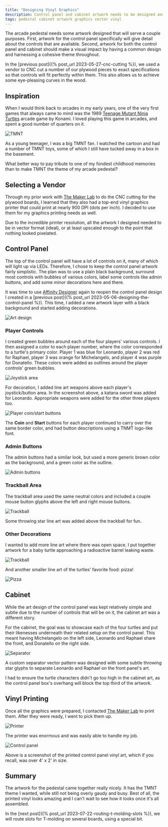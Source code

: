 ```yaml
---
title: "Designing Vinyl Graphics"
description: Control panel and cabinet artwork needs to be designed and then printed on vinyl.
tags: pedestal cabinet artwork graphics vector vinyl
---
```


The arcade pedestal needs some artwork designed that will serve a couple purposes.  First, artwork for the control panel specifically will give detail about the controls that are available.  Second, artwork for both the control panel and cabinet should make a visual impact by having a common design and harnessing a cohesive theme throughout.

In the [previous post]({% post_url 2023-05-27-cnc-cutting %}), we used a vendor to CNC cut a number of our plywood pieces to exact specifications so that controls will fit perfectly within them.  This also allows us to achieve some eye-pleasing curves in the wood.

## Inspiration

When I would think back to arcades in my early years, one of the very first games that always came to mind was the 1989 [Teenage Mutant Ninja Turtles](https://www.igdb.com/games/teenage-mutant-ninja-turtles) arcade game by Konami.  I loved playing this game in arcades, and spent a good number of quarters on it.

![TMNT](/assets/images/posts/2023-06-13/tmnt.jpg)

As a young teenager, I was a big TMNT fan.  I watched the cartoon and had a number of TMNT toys, some of which I still have tucked away in a box in the basement.

What better way to pay tribute to one of my fondest childhood memories than to make TMNT the theme of my arcade pedestal?

## Selecting a Vendor

Through my prior work with [The Maker Lab](https://www.themakerlab.net/) to do the CNC cutting for the plywood boards, I learned that they also had a top-end vinyl graphics printer that could  print at nearly 900 DPI (dots per inch).  I decided to use them for my graphics printing needs as well.

Due to the incredible printer resolution, all the artwork I designed needed to be in vector format (ideal), or at least upscaled enough to the point that nothing looked pixelated.

## Control Panel

The top of the control panel will have a lot of controls on it, many of which will light up via LEDs.  Therefore, I chose to keep the control panel artwork fairly simplistic.  The plan was to use a plain black background, surround most controls with bubbles of various colors, label some controls like admin buttons, and add some minor decorations here and there.

It was time to use [Affinity Designer](https://affinity.serif.com/designer/) again to reopen the control panel design I created in a [previous post]({% post_url 2023-05-06-designing-the-control-panel %}).  This time, I added a new artwork layer with a black background and started adding decorations.

![Art design](/assets/images/posts/2023-06-13/control-panel-design.jpg)

### Player Controls

I created green bubbles around each of the four players' various controls.  I then assigned a color to each player number, where the color corresponded to a turtle's primary color.  Player 1 was blue for Leonardo, player 2 was red for Raphael, player 3 was orange for Michelangelo, and player 4 was purple for Donatello.  These colors were added as outlines around the player controls' green bubbles.

![Joystick area](/assets/images/posts/2023-06-13/player1-joystick.jpg)

For decoration, I added line art weapons above each player's joystick/button area.  In the screenshot above, a katana sword was added for Leonardo.  Appropriate weapons were added for the other three players too.

![Player coin/start buttons](/assets/images/posts/2023-06-13/player1-coinstart.jpg)

The **Coin** and **Start** buttons for each player continued to carry over the same border color, and had button descriptions using a TNMT logo-like font.

### Admin Buttons

The admin buttons had a similar look, but used a more generic brown color as the background, and a green color as the outline.

![Admin buttons](/assets/images/posts/2023-06-13/admin-buttons.jpg)

### Trackball Area

The trackball area used the same neutral colors and included a couple mouse button glyphs above the left and right mouse buttons.

![Trackball](/assets/images/posts/2023-06-13/trackball.jpg)

Some throwing star line art was added above the trackball for fun.

### Other Decorations

I wanted to add more line art where there was open space.  I put together artwork for a baby turtle approaching a radioactive barrel leaking waste.

![Trackball](/assets/images/posts/2023-06-13/radioactive.jpg)

And another smaller line art of the turtles' favorite food: pizza!

![Pizza](/assets/images/posts/2023-06-13/pizza.jpg)

## Cabinet

While the art design of the control panel was kept relatively simple and subtle due to the number of controls that will be on it, the cabinet art was a different story.

For the cabinet, the goal was to showcase each of the four turtles and put their likenesses underneath their related setup on the control panel.  This meant having Michelangelo on the left side, Leonardo and Raphael share the front, and Donatello on the right side.

![Separator](/assets/images/posts/2023-06-13/cabinet-front-border-design.jpg)

A custom separator vector pattern was designed with some subtle throwing star glyphs to separate Leonardo and Raphael on the front panel's art.

I had to ensure the turtle characters didn't go too high in the cabinet art, as the control panel box's overhang will block the top third of the artwork.

## Vinyl Printing

Once all the graphics were prepared, I contacted [The Maker Lab](https://www.themakerlab.net/) to print them.  After they were ready, I went to pick them up.

![Printer](/assets/images/posts/2023-06-13/printer.jpg)

The printer was enormous and was easily able to handle my job.

![Control panel](/assets/images/posts/2023-06-13/control-panel.jpg)

Above is a screenshot of the printed control panel vinyl art, which if you recall, was over 4' x 2' in size.

## Summary

The artwork for the pedestal came together really nicely.  It has the TMNT theme I wanted, while still not being overly gaudy and busy.  Best of all, the printed vinyl looks amazing and I can't wait to see how it looks once it's all assembled.

In the [next post]({% post_url 2023-07-22-routing-t-molding-slots %}), we will route slots for T-molding on several boards, using a special bit.
